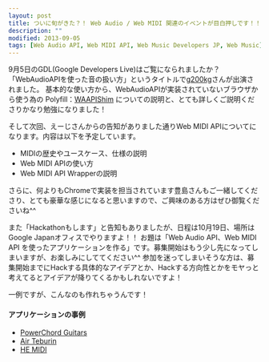 ```yaml
---
layout: post
title: ついに旬がきた？！ Web Audio / Web MIDI 関連のイベントが目白押しです！！
description: ""
modified: 2013-09-05
tags: [Web Audio API, Web MIDI API, Web Music Developers JP, Web Music]
---
```

<div> </div>


9月5日のGDL(Google Developers Live)はご覧になられましたか？
「WebAudioAPIを使った音の扱い方」というタイトルで<a href="//twitter.com/g200kg" target="_blank">g200kg</a>さんが出演されました。
基本的な使い方から、WebAudioAPIが実装されていないブラウザから使う為の
Polyfill：<a href="https://github.com/g200kg/WAAPISim" target="_blank">WAAPIShim</a> についての説明と、とても詳しくご説明くださりかなり勉強になりました！

<div>
  <youtube-play contentid="sMoQHFz2AMo" size="80%" imgsrc="{{ site.url }}/images/2013/09/20130905-webaudio.png" start="0" autoplay="1" rel="0" controls="1" showinfo="0" allowfullscreen="1"></youtube-play>
</div>


そして次回、えーじさんからの告知がありました通りWeb MIDI APIについてになります。内容は以下を予定しています。

- MIDIの歴史やユースケース、仕様の説明
- Web MIDI APIの使い方
- Web MIDI API Wrapperの説明

さらに、何よりもChromeで実装を担当されています豊島さんもご一緒してくださり、とても豪華な感じになると思いますので、ご興味のある方はぜひ御覧くださいね^^


また「Hackathonもします」と告知もありましたが、日程は10月19日、場所はGoogle Japanオフィスでやりますよ！！
お題は「Web Audio API、Web MIDI API を使ったアプリケーションを作る」です。募集開始はもう少し先になってしまいますが、お楽しみにしててください^^
参加を迷ってしまいそうな方は、募集開始までにHackする具体的なアイデアとか、Hackする方向性とかをモヤっと考えてるとアイデアが降りてくるかもしれないですよ！


一例ですが、こんなのも作れちゃうんです！

#### アプリケーションの事例
- <a href="http://aikelab.net/pg01/" target="_blank">PowerChord Guitars</a><br>
- <a href="http://www.g200kg.com/teburin/" target="_blank">Air Teburin</a><br> 
- <a href="http://db.tt/i8HuvYfI" target="_blank">HE MIDI</a> 



